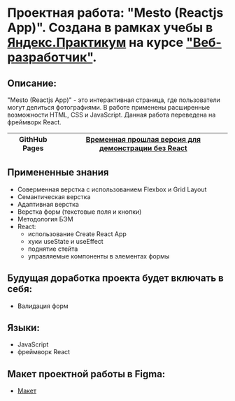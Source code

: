 # Проектная работа: "Mesto (Reactjs App)". Создана в рамках учебы в [Яндекс.Практикум](https://praktikum.yandex.ru/) на курсе ["Веб-разработчик"](https://praktikum.yandex.ru/web/).

## Описание:

"Mesto (Reactjs App)" - это интерактивная страница, где пользователи могут делиться фотографиями. В работе применены расширенные возможности HTML, CSS и JavaScript.
Данная работа переведена на фреймворк React.

| **GithHub Pages** | [Временная прошлая версия для демонстрации без React](https://seevpetrov.github.io/mesto/) |
| ----------------- | -------------------------------------------------------------------- |

## Примененные знания
* Соверменная верстка с использованием Flexbox и Grid Layout
* Семантическая верстка
* Адаптивная верстка
* Верстка форм (текстовые поля и кнопки)
* Методология БЭМ
* React:
  - использование Create React App
  - хуки useState и useEffect
  - поднятие стейта
  - управляемые компоненты в элементах формы


## Будущая доработка проекта будет включать в себя:

* Валидация форм

## Языки:

* JavaScript
* фреймворк React

## Макет проектной работы в Figma:

* [Макет](https://www.figma.com/file/2cn9N9jSkmxD84oJik7xL7/JavaScript.-Sprint-4?node-id=0%3A1)









